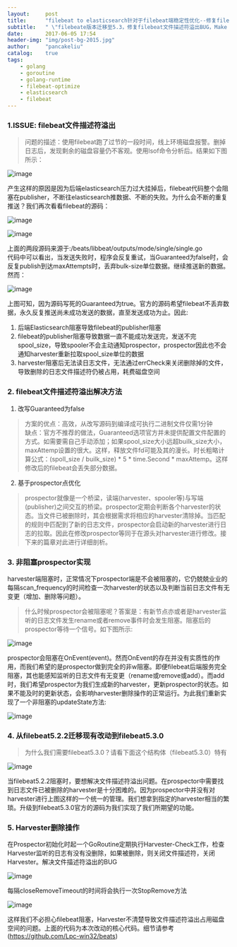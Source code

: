 ```yaml
---
layout:     post
title:      "filebeat to elasticsearch针对于filebeat端稳定性优化--修复filebeat文件描述符溢出问题"
subtitle:   " \"filebeate版本迁移至5.3，修复filebeat文件描述符溢出BUG，Make our filebeat stronger!\""
date:       2017-06-05 17:54
header-img: "img/post-bg-2015.jpg"
author:     "pancakeliu"
catalog:    true
tags:
    - golang
    - goroutine
    - golang-runtime
    - filebeat-optimize
    - elasticsearch
    - filebeat
---
```


### 1.ISSUE: filebeat文件描述符溢出

> 问题的描述：使用filebeat跑了过节的一段时间，线上环境磁盘报警。删掉日志后，发现剩余的磁盘容量仍不客观。使用lsof命令分析后。结果如下图所示：

![image](http://pancakeliu.github.io/img/2017-06-05/lsof_deleted.png)

产生这样的原因是因为后端elasticsearch压力过大挂掉后，filebeat代码整个会阻塞在publisher，不断往elasticsearch推数据、不断的失败。为什么会不断的重复推送？我们再次看看filebeat的源码：


![image](http://pancakeliu.github.io/img/2017-06-05/Guaranteed-1.png)

![image](http://pancakeliu.github.io/img/2017-06-05/Guaranteed-2.png)

上面的两段源码来源于:/beats/libbeat/outputs/mode/single/single.go  
代码中可以看出，当发送失败时，程序会反复重试，当Guaranteed为false时，会反复publish到达maxAttempts时，丢弃bulk-size单位数据。继续推送新的数据。然而：

![image](http://pancakeliu.github.io/img/2017-06-05/Guaranteed-3.png)

上图可知，因为源码写死的Guaranteed为true。官方的源码希望filebeat不丢弃数据，永久反复推送尚未成功发送的数据，直至发送成功为止。因此:

1. 后端Elasticsearch阻塞导致filebeat的publisher阻塞
2. filebeat的publisher阻塞导致数据一直不能成功发送完，发送不完spool\_size，导致spooler不会主动通知prospector，prospector因此也不会通知harvester重新拉取spool\_size单位的数据
3. harvester阻塞后无法读日志文件，无法通过errCheck来关闭删除掉的文件，导致删除的日志文件描述符仍被占用，耗费磁盘空间

### 2. filebeat文件描述符溢出解决方法

1. 改写Guaranteed为false

> 方案的优点：高效，从改写源码到编译成可执行二进制文件仅需1分钟  
缺点：官方不推荐的做法，Guaranteed选项官方并未提供配置文件配置的方式。如需要需自己手动添加；如果spool\_size大小远超builk\_size大小，maxAttemp设置的很大。这样，释放文件fd可能及其的漫长。时长粗略计算公式：(spoll\_size / builk\_size) * 5 * time.Second * maxAttemp。这样修改后的filebeat会丢失部分数据。

2. 基于prospector点优化

> prospector就像是一个桥梁，读端(harvester、spooler等)与写端(publisher)之间交互的桥梁。prospector定期会判断各个harvester的状态。当文件已被删除时，其会根据需求将相应的harvester清除掉。当匹配的规则中匹配到了新的日志文件，prospector会启动新的harvester进行日志的拉取。因此在修改prospector等同于在源头对harvester进行修改。接下来的篇章对此进行详细剖析。

### 3. 非阻塞prospector实现

harvester端阻塞时，正常情况下prospector端是不会被阻塞的，它仍兢兢业业的每隔scan\_frequency的时间检查一次harvester的状态以及判断当前日志文件有无变更（增加、删除等问题）。

> 什么时候prospector会被阻塞呢？答案是：有新节点亦或者是harvester监听的日志文件发生rename或者remove事件时会发生阻塞。阻塞后的prospector等待一个信号。如下图所示:

![image](http://pancakeliu.github.io/img/2017-06-05/prospector-1.png)

prospector会阻塞在OnEvent(event)。然而OnEvent的存在并没有实质性的作用，而我们希望的是prospector做到完全的非w阻塞。即便filebeat后端服务完全阻塞，其也能感知监听的日志文件有无变更（rename或remove或add）。而add时，我们希望prospector为我们生成新的harvester，更新prospector的状态。如果不能及时的更新状态，会影响harvester删除操作的正常运行。为此我们重新实现了一个非阻塞的updateState方法:

![image](http://pancakeliu.github.io/img/2017-06-05/prospector-2.png)

### 4. 从filebeat5.2.2迁移现有改动到filebeat5.3.0

> 为什么我们需要filebeat5.3.0？请看下面这个结构体（filebeat5.3.0）特有

![image](http://pancakeliu.github.io/img/2017-06-05/harvesterRegistry.png)

当filebeat5.2.2阻塞时，要想解决文件描述符溢出问题。在prospector中需要找到日志文件已被删除的harvester是十分困难的。因为prospector中并没有对harvester进行上图这样的一个统一的管理。我们想拿到指定的harvester相当的繁琐。升级到filebeat5.3.0官方的源码为我们实现了我们所期望的功能。

### 5. Harvester删除操作

在Prospector初始化时起一个GoRoutine定期执行Harvester-Check工作，检查Harvester监听的日志有没有没删除，如果被删除，则关闭文件描述符，关闭Harvester。解决文件描述符溢出的BUG

![image](http://pancakeliu.github.io/img/2017-06-05/stopRemove-1.png)

每隔closeRemoveTimeout的时间将会执行一次StopRemove方法

![image](http://pancakeliu.github.io/img/2017-06-05/stopRemove-2.png)

这样我们不必担心filebeat阻塞，Harvester不清楚导致文件描述符溢出占用磁盘空间的问题。上面的代码为本次改动的核心代码。细节请参考(https://github.com/Lpc-win32/beats)

